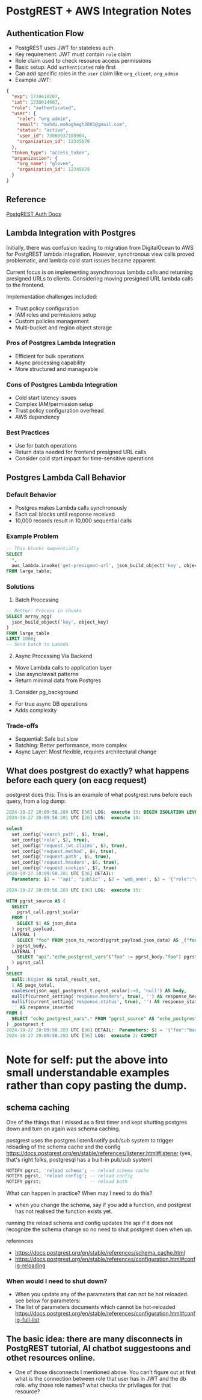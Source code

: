 # PostgREST + AWS Integration Notes

## Authentication Flow

- PostgREST uses JWT for stateless auth
- Key requirement: JWT must contain `role` claim
- Role claim used to check resource access permissions
- Basic setup: Add `authenticated` role first
- Can add specific roles in the `user` claim like `org_client`, `org_admin`
- Example JWT:

```json
{
  "exp": 1730618207,
  "iat": 1730614607,
  "role": "authenticated",
  "user": {
    "role": "org_admin",
    "email": "mahdi.mohaghegh2001@gmail.com",
    "status": "active",
    "user_id": 73060937185904,
    "organization_id": 12345678
  },
  "token_type": "access_token",
  "organization": {
    "org_name": "glovee",
    "organization_id": 12345678
  }
}
```

## Reference

[PostgREST Auth Docs](https://postgrest.org/en/v11/references/auth.html)

## Lambda Integration with Postgres

Initially, there was confusion leading to migration from DigitalOcean to AWS for PostgREST lambda integration. However, synchronous view calls proved problematic, and lambda cold start issues became apparent.

Current focus is on implementing asynchronous lambda calls and returning presigned URLs to clients. Considering moving presigned URL lambda calls to the frontend.

Implementation challenges included:

- Trust policy configuration
- IAM roles and permissions setup
- Custom policies management
- Multi-bucket and region object storage

### Pros of Postgres Lambda Integration

- Efficient for bulk operations
- Async processing capability
- More structured and manageable

### Cons of Postgres Lambda Integration

- Cold start latency issues
- Complex IAM/permission setup
- Trust policy configuration overhead
- AWS dependency

### Best Practices

- Use for batch operations
- Return data needed for frontend presigned URL calls
- Consider cold start impact for time-sensitive operations

## Postgres Lambda Call Behavior

### Default Behavior

- Postgres makes Lambda calls synchronously
- Each call blocks until response received
- 10,000 records result in 10,000 sequential calls

### Example Problem

```sql
-- This blocks sequentially
SELECT
  *,
  aws_lambda.invoke('get-presigned-url', json_build_object('key', object_key))
FROM large_table;
```

### Solutions

1. Batch Processing

```sql
-- Better: Process in chunks
SELECT array_agg(
  json_build_object('key', object_key)
)
FROM large_table
LIMIT 1000;
-- Send batch to Lambda
```

2. Async Processing Via Backend

- Move Lambda calls to application layer
- Use async/await patterns
- Return minimal data from Postgres

3. Consider pg_background

- For true async DB operations
- Adds complexity

### Trade-offs

- Sequential: Safe but slow
- Batching: Better performance, more complex
- Async Layer: Most flexible, requires architectural change


## What does postgrest do exactly? what happens before each query (on eacg request)

postgrest does this:
This is an example of what postgrest runs before each query, from a log dump:

```sql
2024-10-27 20:09:58.280 UTC [36] LOG:  execute 13: BEGIN ISOLATION LEVEL REPEATABLE READ READ ONLY
2024-10-27 20:09:58.281 UTC [36] LOG:  execute 14:

select
  set_config('search_path', $1, true),
  set_config('role', $2, true),
  set_config('request.jwt.claims', $3, true),
  set_config('request.method', $4, true),
  set_config('request.path', $5, true),
  set_config('request.headers', $6, true),
  set_config('request.cookies', $7, true)
2024-10-27 20:09:58.281 UTC [36] DETAIL:
  Parameters: $1 = '"api", "public"', $2 = 'web_anon', $3 = '{"role":"web_anon"}', $4 = 'GET', $5 = '/rpc/echo_postgrest_vars', $6 = '{"user-agent":"curl/8.10.1","host":"10.0.0.79:3000","accept":"*/*"}', $7 = '{}'

2024-10-27 20:09:58.283 UTC [36] LOG:  execute 15:

WITH pgrst_source AS (
  SELECT
    pgrst_call.pgrst_scalar
  FROM (
    SELECT $1 AS json_data
  ) pgrst_payload,
  LATERAL (
    SELECT "foo" FROM json_to_record(pgrst_payload.json_data) AS _("foo" text) LIMIT 1
  ) pgrst_body,
  LATERAL (
    SELECT "api"."echo_postgrest_vars"("foo" := pgrst_body."foo") pgrst_scalar
  ) pgrst_call
)
SELECT
  null::bigint AS total_result_set,
  1 AS page_total,
  coalesce(json_agg(_postgrest_t.pgrst_scalar)->0, 'null') AS body,
  nullif(current_setting('response.headers', true), '') AS response_headers,
  nullif(current_setting('response.status', true), '') AS response_status,
  '' AS response_inserted
FROM (
  SELECT "echo_postgrest_vars".* FROM "pgrst_source" AS "echo_postgrest_vars"
) _postgrest_t
2024-10-27 20:09:58.283 UTC [36] DETAIL:  Parameters: $1 = '{"foo":"bar"}'
2024-10-27 20:09:58.283 UTC [36] LOG:  execute 2: COMMIT
```

# Note for self: put the above into small understandable examples rather than copy pasting the dump.

## schema caching

One of the things that I missed as a first timer and kept shutting postgres down and turn on again was schema caching.

postgrest uses the postgres listen&notify pub/sub system to trigger reloading of the schema cache and the config
https://docs.postgrest.org/en/stable/references/listener.html#listener
(yes, that's right folks, postgresql has a built-in pub/sub system)

```sql
NOTIFY pgrst, 'reload schema'; -- reload schema cache
NOTIFY pgrst, 'reload config'; -- reload config
NOTIFY pgrst;                  -- reload both
```
What can happen in practice? When may I need to do this?

- when you change the schema, say if you add a function, and postgrest has not realised the function exists yet.

running the reload schema and config updates the api if it does not recognize the schema change so no need to shut postgrest doen when up.

references
- https://docs.postgrest.org/en/stable/references/schema_cache.html
- https://docs.postgrest.org/en/stable/references/configuration.html#config-reloading

### When would I need to shut down?
- When you update any of the parameters that can not be hot reloaded.
see below for parameters:
- The list of parameters documents which cannot be hot-reloaded
https://docs.postgrest.org/en/stable/references/configuration.html#config-full-list

## The basic idea: there are many disconnects in PostgREST tutorial, AI chatbot suggestoons and othet resources online.
- One of those disconnects I mentioned above. You can't figure out at first what is the connection between role that user has in JWT and the db role. why those role names? what checks thr privilages for that resource?